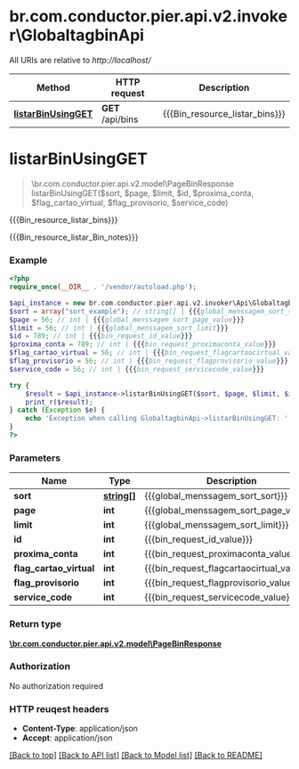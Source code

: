 # br.com.conductor.pier.api.v2.invoker\GlobaltagbinApi

All URIs are relative to *http://localhost/*

Method | HTTP request | Description
------------- | ------------- | -------------
[**listarBinUsingGET**](GlobaltagbinApi.md#listarBinUsingGET) | **GET** /api/bins | {{{Bin_resource_listar_bins}}}


# **listarBinUsingGET**
> \br.com.conductor.pier.api.v2.model\PageBinResponse listarBinUsingGET($sort, $page, $limit, $id, $proxima_conta, $flag_cartao_virtual, $flag_provisorio, $service_code)

{{{Bin_resource_listar_bins}}}

{{{Bin_resource_listar_Bin_notes}}}

### Example 
```php
<?php
require_once(__DIR__ . '/vendor/autoload.php');

$api_instance = new br.com.conductor.pier.api.v2.invoker\Api\GlobaltagbinApi();
$sort = array("sort_example"); // string[] | {{{global_menssagem_sort_sort}}}
$page = 56; // int | {{{global_menssagem_sort_page_value}}}
$limit = 56; // int | {{{global_menssagem_sort_limit}}}
$id = 789; // int | {{{bin_request_id_value}}}
$proxima_conta = 789; // int | {{{bin_request_proximaconta_value}}}
$flag_cartao_virtual = 56; // int | {{{bin_request_flagcartaocirtual_value}}}
$flag_provisorio = 56; // int | {{{bin_request_flagprovisorio_value}}}
$service_code = 56; // int | {{{bin_request_servicecode_value}}}

try { 
    $result = $api_instance->listarBinUsingGET($sort, $page, $limit, $id, $proxima_conta, $flag_cartao_virtual, $flag_provisorio, $service_code);
    print_r($result);
} catch (Exception $e) {
    echo 'Exception when calling GlobaltagbinApi->listarBinUsingGET: ', $e->getMessage(), "\n";
}
?>
```

### Parameters

Name | Type | Description  | Notes
------------- | ------------- | ------------- | -------------
 **sort** | [**string[]**](string.md)| {{{global_menssagem_sort_sort}}} | [optional] 
 **page** | **int**| {{{global_menssagem_sort_page_value}}} | [optional] 
 **limit** | **int**| {{{global_menssagem_sort_limit}}} | [optional] 
 **id** | **int**| {{{bin_request_id_value}}} | [optional] 
 **proxima_conta** | **int**| {{{bin_request_proximaconta_value}}} | [optional] 
 **flag_cartao_virtual** | **int**| {{{bin_request_flagcartaocirtual_value}}} | [optional] 
 **flag_provisorio** | **int**| {{{bin_request_flagprovisorio_value}}} | [optional] 
 **service_code** | **int**| {{{bin_request_servicecode_value}}} | [optional] 

### Return type

[**\br.com.conductor.pier.api.v2.model\PageBinResponse**](PageBinResponse.md)

### Authorization

No authorization required

### HTTP reuqest headers

 - **Content-Type**: application/json
 - **Accept**: application/json

[[Back to top]](#) [[Back to API list]](../README.md#documentation-for-api-endpoints) [[Back to Model list]](../README.md#documentation-for-models) [[Back to README]](../README.md)

